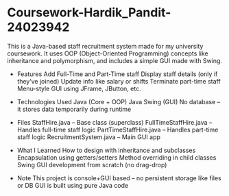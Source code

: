 # Coursework-Hardik_Pandit-24023942

This is a Java-based staff recruitment system made for my university coursework. It uses OOP (Object-Oriented Programming) concepts like inheritance and polymorphism, and includes a simple GUI made with Swing.

- Features
Add Full-Time and Part-Time staff
Display staff details (only if they’ve joined)
Update info like salary or shifts
Terminate part-time staff
Menu-style GUI using JFrame, JButton, etc.

- Technologies Used
Java (Core + OOP)
Java Swing (GUI)
No database – it stores data temporarily during runtime

- Files
StaffHire.java – Base class (superclass)
FullTimeStaffHire.java – Handles full-time staff logic
PartTimeStaffHire.java – Handles part-time staff logic
RecruitmentSystem.java – Main GUI app

- What I Learned
How to design with inheritance and subclasses
Encapsulation using getters/setters
Method overriding in child classes
Swing GUI development from scratch (no drag-drop)

- Note
This project is console+GUI based – no persistent storage like files or DB
GUI is built using pure Java code

